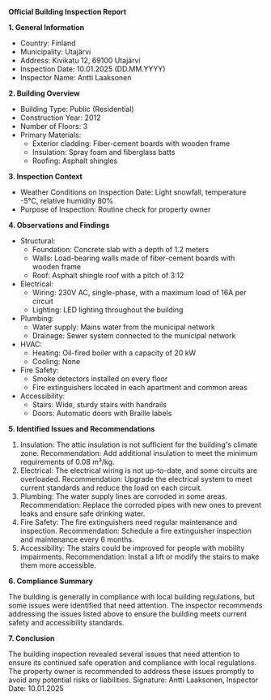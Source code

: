 **Official Building Inspection Report**

**1. General Information**

* Country: Finland
* Municipality: Utajärvi
* Address: Kivikatu 12, 69100 Utajärvi
* Inspection Date: 10.01.2025 (DD.MM.YYYY)
* Inspector Name: Antti Laaksonen

**2. Building Overview**

* Building Type: Public (Residential)
* Construction Year: 2012
* Number of Floors: 3
* Primary Materials:
	+ Exterior cladding: Fiber-cement boards with wooden frame
	+ Insulation: Spray foam and fiberglass batts
	+ Roofing: Asphalt shingles

**3. Inspection Context**

* Weather Conditions on Inspection Date: Light snowfall, temperature -5°C, relative humidity 80%
* Purpose of Inspection: Routine check for property owner

**4. Observations and Findings**

* Structural:
	+ Foundation: Concrete slab with a depth of 1.2 meters
	+ Walls: Load-bearing walls made of fiber-cement boards with wooden frame
	+ Roof: Asphalt shingle roof with a pitch of 3:12
* Electrical:
	+ Wiring: 230V AC, single-phase, with a maximum load of 16A per circuit
	+ Lighting: LED lighting throughout the building
* Plumbing:
	+ Water supply: Mains water from the municipal network
	+ Drainage: Sewer system connected to the municipal network
* HVAC:
	+ Heating: Oil-fired boiler with a capacity of 20 kW
	+ Cooling: None
* Fire Safety:
	+ Smoke detectors installed on every floor
	+ Fire extinguishers located in each apartment and common areas
* Accessibility:
	+ Stairs: Wide, sturdy stairs with handrails
	+ Doors: Automatic doors with Braille labels

**5. Identified Issues and Recommendations**

1. Insulation: The attic insulation is not sufficient for the building's climate zone. Recommendation: Add additional insulation to meet the minimum requirements of 0.08 m³/kg.
2. Electrical: The electrical wiring is not up-to-date, and some circuits are overloaded. Recommendation: Upgrade the electrical system to meet current standards and reduce the load on each circuit.
3. Plumbing: The water supply lines are corroded in some areas. Recommendation: Replace the corroded pipes with new ones to prevent leaks and ensure safe drinking water.
4. Fire Safety: The fire extinguishers need regular maintenance and inspection. Recommendation: Schedule a fire extinguisher inspection and maintenance every 6 months.
5. Accessibility: The stairs could be improved for people with mobility impairments. Recommendation: Install a lift or modify the stairs to make them more accessible.

**6. Compliance Summary**

The building is generally in compliance with local building regulations, but some issues were identified that need attention. The inspector recommends addressing the issues listed above to ensure the building meets current safety and accessibility standards.

**7. Conclusion**

The building inspection revealed several issues that need attention to ensure its continued safe operation and compliance with local regulations. The property owner is recommended to address these issues promptly to avoid any potential risks or liabilities. Signature: Antti Laaksonen, Inspector Date: 10.01.2025
